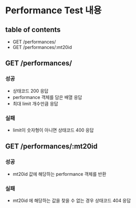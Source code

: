 # Performance Test 내용

## table of contents
- GET /performances/
- GET /performances/:mt20id


## GET /performances/

### 성공
- 상태코드 200 응답
- performance 객체를 담은 배열 응답
- 최대 limit 개수만큼 응답

### 실패
- limit이 숫자형이 아니면 상태코드 400 응답


## GET /performances/:mt20id

### 성공
- mt20id 값에 해당하는 performance 객체를 반환
### 실패
- mt20id 에 해당하는 값을 찾을 수 없는 경우 상태코드 404 응답


